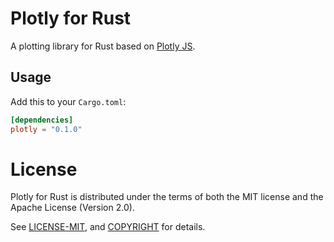 # Plotly for Rust

A plotting library for Rust based on [Plotly JS](https://plot.ly/javascript/).

## Usage

Add this to your `Cargo.toml`:

```toml
[dependencies]
plotly = "0.1.0"
```

# License

Plotly for Rust is distributed under the terms of both the MIT license and the
Apache License (Version 2.0).

See [LICENSE-MIT](LICENSE-MIT), and [COPYRIGHT](COPYRIGHT) for details.